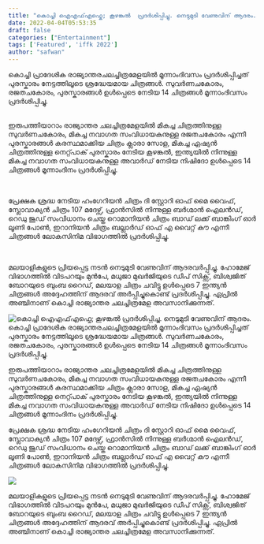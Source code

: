 ```yaml
---
title: "കൊച്ചി ഐഎഫ്എഫ്കെ; കൂഴങ്കൽ  പ്രദർശിപ്പിച്ചു. നെടുമുടി വേണുവിന് ആദരം."
date: 2022-04-04T05:53:35
draft: false
categories: ["Entertainment"]
tags: ['Featured', 'iffk 2022']
author: "safwan"
---
```


<!-- wp:paragraph -->
<p>കൊച്ചി പ്രാദേശിക രാജ്യാന്തരചലച്ചിത്രമേളയിൽ മൂന്നാംദിവസം പ്രദർശിപ്പിച്ചത് പുരസ്കാരം നേട്ടത്തിലൂടെ ശ്രദ്ധേയമായ ചിത്രങ്ങൾ. സുവർണചകോരം, രജതചകോരം, പുരസ്കാരങ്ങൾ ഉൾപ്പെടെ നേടിയ 14 ചിത്രങ്ങൾ മൂന്നാംദിവസം പ്രദർശിപ്പിച്ചു.</p>
<!-- /wp:paragraph -->

<!-- wp:paragraph -->
<p><br />ഇരുപത്തിയാറാം രാജ്യാന്തര ചലച്ചിത്രമേളയിൽ മികച്ച ചിത്രത്തിനുള്ള സുവർണചകോരം, മികച്ച നവാഗത സംവിധായകനുള്ള രജതചകോരം എന്നീ പുരസ്കാരങ്ങൾ കരസ്ഥമാക്കിയ ചിത്രം ക്ലാരാ സോള, മികച്ച ഏഷ്യൻ ചിത്രത്തിനുള്ള നെറ്റ്പാക് പുരസ്കാരം നേടിയ കൂഴങ്കൽ, ഇന്ത്യയിൽ നിന്നുള്ള മികച്ച നവാഗത സംവിധായകനുള്ള അവാർഡ് നേടിയ നിഷിദോ ഉൾപ്പെടെ 14 ചിത്രങ്ങൾ മൂന്നാംദിനം പ്രദർശിപ്പിച്ചു.</p>
<!-- /wp:paragraph -->

<!-- wp:image {"id":328203,"sizeSlug":"large"} -->
<figure class="wp-block-image size-large"><img src="https://cdn.boolokam.com/articles/2022/04/poster2503202216_23_59.jpg" alt="" class="wp-image-328203"/></figure>
<!-- /wp:image -->

<!-- wp:paragraph -->
<p><br />പ്രേക്ഷക ശ്രദ്ധ നേടിയ ഹംഗേറിയൻ ചിത്രം ദി സ്റ്റോറി ഓഫ് മൈ വൈഫ്, സ്ലോവാക്യൻ ചിത്രം 107 മദേഴ്സ്, ഫ്രാൻസിൽ നിന്നുള്ള ബർഗ്മാൻ ഐലൻഡ്, റെഡു ജൂഡ് സംവിധാനം ചെയ്ത റൊമാനിയൻ ചിത്രം ബാഡ് ലക്ക് ബാങ്കിംഗ് ഓർ ലൂണി പോൺ, ഇറാനിയൻ ചിത്രം ബല്ലാർഡ് ഓഫ് എ വൈറ്റ് കൗ എന്നീ ചിത്രങ്ങൾ ലോകസിനിമ വിഭാഗത്തിൽ പ്രദർശിപ്പിച്ചു.</p>
<!-- /wp:paragraph -->

<!-- wp:image {"id":328204,"sizeSlug":"large"} -->
<figure class="wp-block-image size-large"><img src="https://cdn.boolokam.com/articles/2022/04/poster2503202216_21_51.jpg" alt="" class="wp-image-328204"/></figure>
<!-- /wp:image -->

<!-- wp:paragraph -->
<p><br />മലയാളികളുടെ പ്രിയപ്പെട്ട നടൻ നെടുമുടി വേണുവിന് ആദരവർപ്പിച്ചു. ഹോമേജ് വിഭാഗത്തിൽ വിടപറയും മുൻപേ, മധുജാ മുഖർജിയുടെ ഡീപ് സിക്സ്, ബിശ്വജിത് ബോറയുടെ ബുംബ റൈഡ്, മലയാള ചിത്രം ചവിട്ടു ഉൾപ്പെടെ 7 ഇന്ത്യൻ ചിത്രങ്ങൾ അദ്ദേഹത്തിന് ആദരവ് അർപ്പിച്ചുകൊണ്ട് പ്രദർശിപ്പിച്ചു. ഏപ്രിൽ അഞ്ചിനാണ് കൊച്ചി രാജ്യാന്തര ചലച്ചിത്രമേള അവസാനിക്കുന്നത്.</p>
<!-- /wp:paragraph -->


![കൊച്ചി ഐഎഫ്എഫ്കെ; കൂഴങ്കൽ  പ്രദർശിപ്പിച്ചു. നെടുമുടി വേണുവിന് ആദരം.](https://cdn.boolokam.com/articles/2022/04/poster2503202216_23_59.jpg)കൊച്ചി പ്രാദേശിക രാജ്യാന്തരചലച്ചിത്രമേളയിൽ മൂന്നാംദിവസം പ്രദർശിപ്പിച്ചത് പുരസ്കാരം നേട്ടത്തിലൂടെ ശ്രദ്ധേയമായ ചിത്രങ്ങൾ. സുവർണചകോരം, രജതചകോരം, പുരസ്കാരങ്ങൾ ഉൾപ്പെടെ നേടിയ 14 ചിത്രങ്ങൾ മൂന്നാംദിവസം പ്രദർശിപ്പിച്ചു.

  
ഇരുപത്തിയാറാം രാജ്യാന്തര ചലച്ചിത്രമേളയിൽ മികച്ച ചിത്രത്തിനുള്ള സുവർണചകോരം, മികച്ച നവാഗത സംവിധായകനുള്ള രജതചകോരം എന്നീ പുരസ്കാരങ്ങൾ കരസ്ഥമാക്കിയ ചിത്രം ക്ലാരാ സോള, മികച്ച ഏഷ്യൻ ചിത്രത്തിനുള്ള നെറ്റ്പാക് പുരസ്കാരം നേടിയ കൂഴങ്കൽ, ഇന്ത്യയിൽ നിന്നുള്ള മികച്ച നവാഗത സംവിധായകനുള്ള അവാർഡ് നേടിയ നിഷിദോ ഉൾപ്പെടെ 14 ചിത്രങ്ങൾ മൂന്നാംദിനം പ്രദർശിപ്പിച്ചു.

  
പ്രേക്ഷക ശ്രദ്ധ നേടിയ ഹംഗേറിയൻ ചിത്രം ദി സ്റ്റോറി ഓഫ് മൈ വൈഫ്, സ്ലോവാക്യൻ ചിത്രം 107 മദേഴ്സ്, ഫ്രാൻസിൽ നിന്നുള്ള ബർഗ്മാൻ ഐലൻഡ്, റെഡു ജൂഡ് സംവിധാനം ചെയ്ത റൊമാനിയൻ ചിത്രം ബാഡ് ലക്ക് ബാങ്കിംഗ് ഓർ ലൂണി പോൺ, ഇറാനിയൻ ചിത്രം ബല്ലാർഡ് ഓഫ് എ വൈറ്റ് കൗ എന്നീ ചിത്രങ്ങൾ ലോകസിനിമ വിഭാഗത്തിൽ പ്രദർശിപ്പിച്ചു.

![](https://cdn.boolokam.com/articles/2022/04/poster2503202216_21_51.jpg)

  
മലയാളികളുടെ പ്രിയപ്പെട്ട നടൻ നെടുമുടി വേണുവിന് ആദരവർപ്പിച്ചു. ഹോമേജ് വിഭാഗത്തിൽ വിടപറയും മുൻപേ, മധുജാ മുഖർജിയുടെ ഡീപ് സിക്സ്, ബിശ്വജിത് ബോറയുടെ ബുംബ റൈഡ്, മലയാള ചിത്രം ചവിട്ടു ഉൾപ്പെടെ 7 ഇന്ത്യൻ ചിത്രങ്ങൾ അദ്ദേഹത്തിന് ആദരവ് അർപ്പിച്ചുകൊണ്ട് പ്രദർശിപ്പിച്ചു. ഏപ്രിൽ അഞ്ചിനാണ് കൊച്ചി രാജ്യാന്തര ചലച്ചിത്രമേള അവസാനിക്കുന്നത്.
